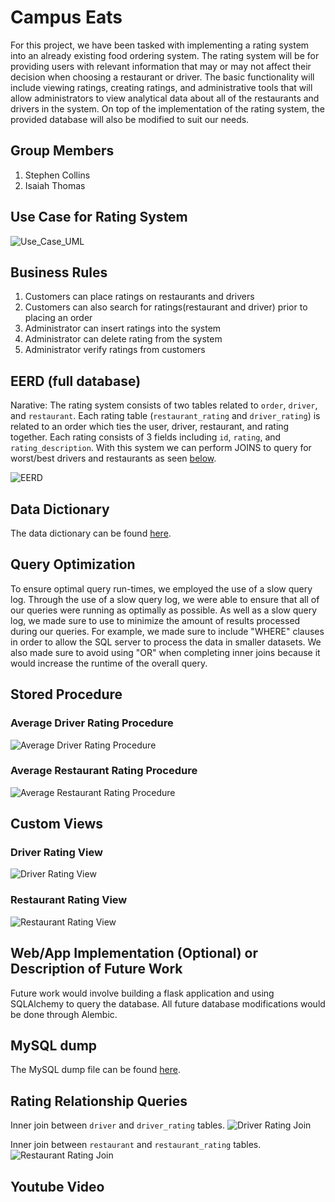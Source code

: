 # Campus Eats 
For this project, we have been tasked with implementing a rating system into an already existing food ordering system. The rating system will be for providing users with relevant information that may or may not affect their decision when choosing a restaurant or driver. The basic functionality will include viewing ratings, creating ratings, and administrative tools that will allow administrators to view analytical data about all of the restaurants and drivers in the system. On top of the implementation of the rating system, the provided database will also be modified to suit our needs.

## Group Members
1. Stephen Collins
2. Isaiah Thomas

## Use Case for Rating System
![Use_Case_UML](docs/Use-Case-Diagram.jpg)

## Business Rules
1. Customers can place ratings on restaurants and drivers
2. Customers can also search for ratings(restaurant and driver) prior to placing an order
3. Administrator can insert ratings into the system
4. Administrator can delete rating from the system
5. Administrator verify ratings from customers

## EERD (full database)

Narative: The rating system consists of two tables related to `order`, `driver`, and `restaurant`. Each rating table (`restaurant_rating` and `driver_rating`) is related to an order which ties the user, driver, restaurant, and rating together. Each rating consists of 3 fields including `id`, `rating`, and `rating_description`. With this system we can perform JOINS to query for worst/best drivers and restaurants as seen [below](#Current-Rating-Relationship-Queries).

![EERD](docs/EERD.png)

## Data Dictionary

The data dictionary can be found [here](./docs/DB-Dictionary.html).

## Query Optimization
To ensure optimal query run-times, we employed the use of a slow query log. Through the use of a slow query log, we were
able to ensure that all of our queries were running as optimally as possible. As well as a slow query log, we made sure 
to use to minimize the amount of results processed during our queries. For example, we made sure to include "WHERE" clauses in order to allow the SQL server to process the data in smaller datasets. We also made sure to avoid using "OR" when completing inner joins because it would increase the runtime of the overall query.

## Stored Procedure
### Average Driver Rating Procedure
![Average Driver Rating Procedure](./docs/drprocedure.png)

### Average Restaurant Rating Procedure
![Average Restaurant Rating Procedure](./docs/rrprocedure.png)

## Custom Views

### Driver Rating View
![Driver Rating View](./docs/driverRating-View.png)

### Restaurant Rating View
![Restaurant Rating View](./docs/restaurantRating-View.png)

## Web/App Implementation (Optional) or Description of Future Work
Future work would involve building a flask application and using SQLAlchemy to query the database. All
future database modifications would be done through Alembic.
## MySQL dump

The MySQL dump file can be found [here](./Campus_Eats_SQL_D3_Dump.sql).

## Rating Relationship Queries

Inner join between `driver` and `driver_rating` tables.
![Driver Rating Join](./docs/Driver-Rating-Join.png)

Inner join between `restaurant` and `restaurant_rating` tables.
![Restaurant Rating Join](./docs/Restaurant-Rating-Join.png)

## Youtube Video
